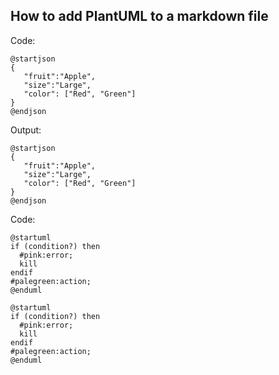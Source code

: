 ## How to add PlantUML to a markdown file


Code:

```plantumlcode
@startjson
{
   "fruit":"Apple",
   "size":"Large",
   "color": ["Red", "Green"]
}
@endjson

```

Output:

```plantuml
@startjson
{
   "fruit":"Apple",
   "size":"Large",
   "color": ["Red", "Green"]
}
@endjson

```

Code: 

```plantumlcode
@startuml
if (condition?) then
  #pink:error;
  kill
endif
#palegreen:action;
@enduml
```

```plantuml
@startuml
if (condition?) then
  #pink:error;
  kill
endif
#palegreen:action;
@enduml
```